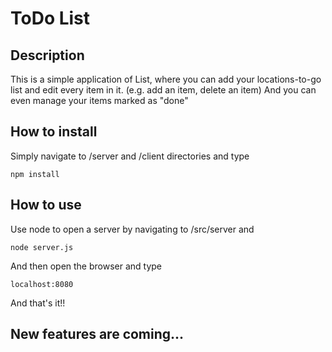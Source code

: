 # ToDo List

## Description
This is a simple application of List, where you can add your locations-to-go list and edit every item in it. (e.g. add an item, delete an item) And you can even manage your items marked as "done"

## How to install
Simply navigate to /server and /client directories and type

    npm install

## How to use
Use node to open a server by navigating to /src/server and

    node server.js

And then open the browser and type

    localhost:8080

And that's it!!

## New features are coming...
